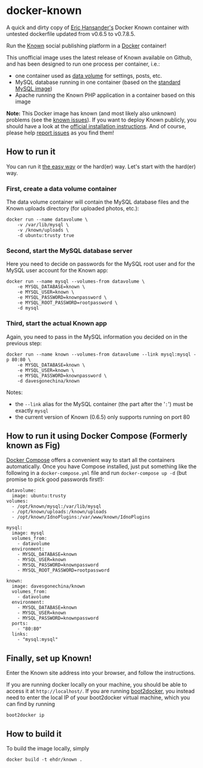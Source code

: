 docker-known
============

A quick and dirty copy of [Eric Hansander's][1] Docker Known container with untested dockerfile updated from v0.6.5 to v0.7.8.5.

Run the [Known][2] social publishing platform in a [Docker][3] container!

This unofficial image uses the latest release of Known available on Github, and has been
designed to run one process per container, i.e.:

- one container used as [data volume][4] for settings, posts, etc.
- MySQL database running in one container (based on the [standard MySQL image][5])
- Apache running the Known PHP application in a container based on this image

**Note:** This Docker image has known (and most likely also unknown) problems
(see the [known issues][8]). If you want to deploy Known publicly, you should have
a look at the [official installation instructions][9]. And of course, please help
[report issues][8] as you find them!

How to run it
-------------
You can run it [the easy way](#how-to-run-it-using-docker-compose-formerly-known-as-fig) or the hard(er) way.
Let's start with the hard(er) way.

### First, create a data volume container
The data volume container will contain the MySQL database files and the Known
uploads directory (for uploaded photos, etc.):

    docker run --name datavolume \
        -v /var/lib/mysql \
        -v /known/uploads \
        -d ubuntu:trusty true

### Second, start the MySQL database server
Here you need to decide on passwords for the MySQL root user and for the MySQL
user account for the Known app:

    docker run --name mysql --volumes-from datavolume \
        -e MYSQL_DATABASE=known \
        -e MYSQL_USER=known \
        -e MYSQL_PASSWORD=knownpassword \
        -e MYSQL_ROOT_PASSWORD=rootpassword \
        -d mysql

### Third, start the actual Known app
Again, you need to pass in the MySQL information you decided on in the
previous step:

    docker run --name known --volumes-from datavolume --link mysql:mysql -p 80:80 \
        -e MYSQL_DATABASE=known \
        -e MYSQL_USER=known \
        -e MYSQL_PASSWORD=knownpassword \
        -d davesgonechina/known

Notes:

- the `--link` alias for the MySQL container (the part after the '`:`') must be
  exactly `mysql`
- the current version of Known (0.6.5) only supports running on port 80

How to run it using Docker Compose (Formerly known as Fig)
----------------------------------------------------------
[Docker Compose][7] offers a convenient way to start all the containers automatically.
Once you have Compose installed, just put something like the following in
a `docker-compose.yml` file and run `docker-compose up -d` (but promise to pick good passwords
first!):

    datavolume:
      image: ubuntu:trusty
    volumes:
      - /opt/known/mysql:/var/lib/mysql
      - /opt/known/uploads:/known/uploads
      - /opt/known/IdnoPlugins:/var/www/known/IdnoPlugins
   
    mysql:
      image: mysql
      volumes_from:
        - datavolume
      environment:
        - MYSQL_DATABASE=known
        - MYSQL_USER=known
        - MYSQL_PASSWORD=knownpassword
        - MYSQL_ROOT_PASSWORD=rootpassword
    
    known:
      image: davesgonechina/known
      volumes_from:
        - datavolume
      environment:
        - MYSQL_DATABASE=known
        - MYSQL_USER=known
        - MYSQL_PASSWORD=knownpassword
      ports:
        - "80:80"
      links:
        - "mysql:mysql"

Finally, set up Known!
----------------------
Enter the Known site address into your browser, and follow the instructions.

If you are running docker locally on your machine, you should be able to
access it at `http://localhost/`.  If you are running [boot2docker][6], you
instead need to enter the local IP of your boot2docker virtual machine, which
you can find by running

    boot2docker ip

How to build it
---------------
To build the image locally, simply

    docker build -t ehdr/known .

[1]: https://github.com/ehdr
[2]: https://withknown.com/
[3]: https://www.docker.com/
[4]: http://docs.docker.com/userguide/dockervolumes/
[5]: https://github.com/docker-library/mysql
[6]: http://boot2docker.io/
[7]: https://docs.docker.com/compose/
[8]: https://github.com/ehdr/docker-known/issues
[9]: http://docs.withknown.com/en/latest/install/index.html
